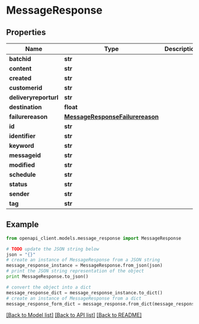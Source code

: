 # MessageResponse


## Properties
Name | Type | Description | Notes
------------ | ------------- | ------------- | -------------
**batchid** | **str** |  | [optional] 
**content** | **str** |  | 
**created** | **str** |  | 
**customerid** | **str** |  | 
**deliveryreporturl** | **str** |  | [optional] 
**destination** | **float** |  | 
**failurereason** | [**MessageResponseFailurereason**](MessageResponseFailurereason.md) |  | [optional] 
**id** | **str** |  | [optional] 
**identifier** | **str** |  | [optional] 
**keyword** | **str** |  | [optional] 
**messageid** | **str** |  | 
**modified** | **str** |  | 
**schedule** | **str** |  | 
**status** | **str** |  | 
**sender** | **str** |  | 
**tag** | **str** |  | 

## Example

```python
from openapi_client.models.message_response import MessageResponse

# TODO update the JSON string below
json = "{}"
# create an instance of MessageResponse from a JSON string
message_response_instance = MessageResponse.from_json(json)
# print the JSON string representation of the object
print MessageResponse.to_json()

# convert the object into a dict
message_response_dict = message_response_instance.to_dict()
# create an instance of MessageResponse from a dict
message_response_form_dict = message_response.from_dict(message_response_dict)
```
[[Back to Model list]](../README.md#documentation-for-models) [[Back to API list]](../README.md#documentation-for-api-endpoints) [[Back to README]](../README.md)


